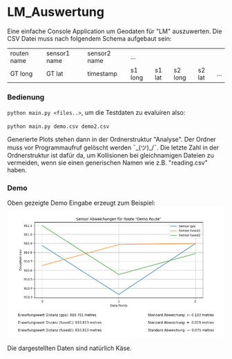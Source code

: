 # LM_Auswertung

Eine einfache Console Application um Geodaten für "LM" auszuwerten. 
Die CSV Datei muss nach folgendem Schema aufgebaut sein:

|             |              |              |         |        |         |        |     |
|-------------|--------------|--------------|---------|--------|---------|--------|-----|
| routen name | sensor1 name | sensor2 name | ...     |        |         |        |     |
| GT long     | GT lat       | timestamp    | s1 long | s1 lat | s2 long | s2 lat | ... |

### Bedienung
``python main.py <files..>``, um die Testdaten zu evaluiren also:

``python main.py demo.csv demo2.csv ``

Generierte Plots stehen dann in der Ordnerstruktur "Analyse". 
Der Ordner muss vor Programmaufruf gelöscht werden ¯\_(ツ)_/¯. Die letzte Zahl in der Ordnerstruktur 
ist dafür da, um Kollisionen bei gleichnamigen Dateien zu vermeiden, wenn sie einen generischen Namen wie z.B.
"reading.csv" haben.

### Demo
Oben gezeigte Demo Eingabe erzeugt zum Beispiel:
![both_under](analyse/demo_1/demoboth_under.png)

Die dargestellten Daten sind natürlich Käse.